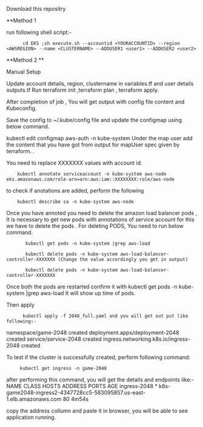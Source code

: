 Download this repositry

**Method 1

run following shell script:-


          cd EKS ;sh execute.sh --accountid <YOURACCOUNTID> --region <AWSREGION> --name <CLUSTERNAME> --ADDUSER1 <user1> --ADDUSER2 <user2>
 
**Method 2
**
 
 Manual Setup

Update account details, region, clustername  in variables.tf and user details outputs.tf
Run terraform init ,terraform plan , terraform apply.

After completion of job , You will get output with config file content and Kubeconfig.

Save the config to ~/.kube/config file and update the configmap using below command.

kubectl edit configmap aws-auth -n kube-system
Under the map user add the content that you have got from output for mapUser spec given by terraform. .


You need to replace XXXXXXX values with account id.

        kubectl annotate serviceaccount -n kube-system aws-node eks.amazonaws.com/role-arn=arn:aws:iam::XXXXXXXX:role/aws-node
        
 
to check if anotations are added, perform the following 

        kubectl describe sa -n kube-system aws-node 

Once you have annoted you need to delete the amazon load balancer pods , It is necessary to get new pods with annotations of service account for this we have to delete the pods . 
For deleting PODS, You need to run below command.

           kubectl get pods -n kube-system |grep aws-load 

           kubectl delete pods -n kube-system aws-load-balancer-controller-XXXXXXX (Change the value accordingly you get in output)

           kubectl delete pods -n kube-system aws-load-balancer-controller-XXXXXXX

Once both the pods are restarted confirm it with 
kubectl get pods -n kube-system |grep aws-load
It will show up time of pods.

Then apply 

          kubectl apply -f 2048_full.yaml and you will get out put like following:-

  namespace/game-2048 created
  deployment.apps/deployment-2048 created
  service/service-2048 created
  ingress.networking.k8s.io/ingress-2048 created
  
To test if the cluster is successfully created, perform following command:

         kubectl get ingress -n game-2048 
         
after performing this command, you will get the details and endpoints like:-
NAME           CLASS    HOSTS   ADDRESS                                                                  PORTS   AGE
ingress-2048   <none>   *       k8s-game2048-ingress2-4347728cc5-583095857.us-east-1.elb.amazonaws.com   80      4m54s

 
 copy the address collumn and paste it in browser, you will be able to see application running.
 


